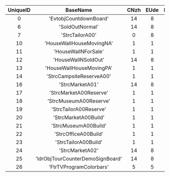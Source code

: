 | UniqueID | BaseName | CNzh | EUde | EUen | EUes | EUfr | EUit | EUnl | EUru | JPja | KRko | LocalizeAnim | LocalizeModel | LocalizeTexture | TWzh | USen | USes | USfr |
|:--:|:--:|:--:|:--:|:--:|:--:|:--:|:--:|:--:|:--:|:--:|:--:|:--:|:--:|:--:|:--:|:--:|:--:|:--:|
| 0 | 'EvtobjCountdownBoard' | 14 | 8 | 1 | 2 | 7 | 9 | 11 | 12 | 0 | 13 | 1 | 0 | 1 | 15 | 1 | 2 | 3 | 
| 6 | 'SoldOutNormal' | 14 | 8 | 1 | 2 | 3 | 9 | 11 | 12 | 0 | 13 | 0 | 0 | 1 | 14 | 1 | 2 | 3 | 
| 7 | 'StrcTailorA00' | 0 | 8 | 0 | 2 | 3 | 9 | 11 | 12 | 0 | 0 | 0 | 0 | 1 | 0 | 0 | 2 | 3 | 
| 10 | 'HouseWallHouseMovingNA' | 1 | 1 | 1 | 1 | 1 | 1 | 1 | 1 | 0 | 1 | 0 | 0 | 1 | 1 | 1 | 1 | 1 | 
| 11 | 'HouseWallNForSale' | 1 | 1 | 1 | 1 | 1 | 1 | 1 | 1 | 0 | 1 | 0 | 0 | 1 | 1 | 1 | 1 | 1 | 
| 12 | 'HouseWallNSoldOut' | 14 | 8 | 1 | 2 | 3 | 9 | 11 | 12 | 0 | 13 | 0 | 0 | 1 | 15 | 1 | 2 | 3 | 
| 13 | 'HouseWallHouseMovingPA' | 1 | 1 | 1 | 1 | 1 | 1 | 1 | 1 | 0 | 1 | 0 | 0 | 1 | 1 | 1 | 1 | 1 | 
| 14 | 'StrcCampsiteReserveA00' | 1 | 1 | 1 | 1 | 1 | 1 | 1 | 1 | 0 | 1 | 0 | 0 | 1 | 1 | 1 | 1 | 1 | 
| 16 | 'StrcMarketA01' | 14 | 8 | 1 | 6 | 7 | 9 | 11 | 12 | 0 | 13 | 0 | 0 | 1 | 14 | 1 | 6 | 7 | 
| 17 | 'StrcMarketA00Reserve' | 1 | 1 | 1 | 1 | 1 | 1 | 1 | 1 | 0 | 1 | 0 | 0 | 1 | 1 | 1 | 1 | 1 | 
| 18 | 'StrcMuseumA00Reserve' | 1 | 1 | 1 | 1 | 1 | 1 | 1 | 1 | 0 | 1 | 0 | 0 | 1 | 1 | 1 | 1 | 1 | 
| 19 | 'StrcTailorA00Reserve' | 1 | 1 | 1 | 1 | 1 | 1 | 1 | 1 | 0 | 1 | 0 | 0 | 1 | 1 | 1 | 1 | 1 | 
| 20 | 'StrcMarketA00Build' | 1 | 1 | 1 | 1 | 1 | 1 | 1 | 1 | 0 | 1 | 0 | 0 | 1 | 1 | 1 | 1 | 1 | 
| 21 | 'StrcMuseumA00Build' | 1 | 1 | 1 | 1 | 1 | 1 | 1 | 1 | 0 | 1 | 0 | 0 | 1 | 1 | 1 | 1 | 1 | 
| 22 | 'StrcOfficeA00Build' | 1 | 1 | 1 | 1 | 1 | 1 | 1 | 1 | 0 | 1 | 0 | 0 | 1 | 1 | 1 | 1 | 1 | 
| 23 | 'StrcTailorA00Build' | 1 | 1 | 1 | 1 | 1 | 1 | 1 | 1 | 0 | 1 | 0 | 0 | 1 | 1 | 1 | 1 | 1 | 
| 24 | 'StrcMarketA02' | 14 | 8 | 1 | 6 | 7 | 9 | 11 | 12 | 0 | 13 | 0 | 0 | 1 | 14 | 1 | 6 | 7 | 
| 25 | 'IdrObjTourCounterDemoSignBoard' | 14 | 8 | 1 | 6 | 7 | 9 | 11 | 12 | 0 | 13 | 0 | 0 | 1 | 15 | 1 | 2 | 3 | 
| 26 | 'FtrTVProgramColorbars' | 5 | 5 | 5 | 5 | 5 | 5 | 5 | 5 | 1 | 1 | 1 | 0 | 0 | 5 | 1 | 1 | 1 | 
